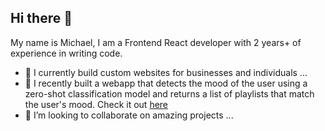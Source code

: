## Hi there 👋

My name is Michael, I am a Frontend React developer with 2 years+ of experience in writing code. 

- 🔭 I currently build custom websites for businesses and individuals ...
- 🌱 I recently built a webapp that detects the mood of the user using a zero-shot classification model and returns a list of playlists that match the user's mood. Check it out [here](https://github.com/MichaelDunsin/Music-Vibe-Matcher)
- 👯 I’m looking to collaborate on amazing projects ...
<!--
**MichaelDunsin/michaeldunsin** is a ✨ _special_ ✨ repository because its `README.md` (this file) appears on your GitHub profile.

Here are some ideas to get you started:

- 🔭 I’m currently working on ...
- 🌱 I’m currently learning ...
- 👯 I’m looking to collaborate on ...
- 🤔 I’m looking for help with ...
- 💬 Ask me about ...
- 📫 How to reach me: ...
- 😄 Pronouns: ...
- ⚡ Fun fact: ...
-->
